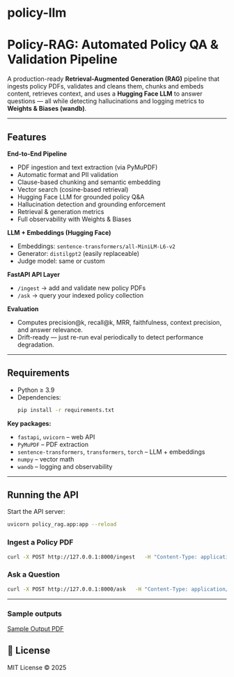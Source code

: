 # policy-llm

#  Policy-RAG: Automated Policy QA & Validation Pipeline

A production-ready **Retrieval-Augmented Generation (RAG)** pipeline that ingests policy PDFs, validates and cleans them, chunks and embeds content, retrieves context, and uses a **Hugging Face LLM** to answer questions — all while detecting hallucinations and logging metrics to **Weights & Biases (wandb)**.

---

##  Features

 **End-to-End Pipeline**
- PDF ingestion and text extraction (via PyMuPDF)  
- Automatic format and PII validation  
- Clause-based chunking and semantic embedding  
- Vector search (cosine-based retrieval)  
- Hugging Face LLM for grounded policy Q&A  
- Hallucination detection and grounding enforcement  
- Retrieval & generation metrics  
- Full observability with Weights & Biases  

 **LLM + Embeddings (Hugging Face)**
- Embeddings: `sentence-transformers/all-MiniLM-L6-v2`
- Generator: `distilgpt2` (easily replaceable)
- Judge model: same or custom

 **FastAPI API Layer**
- `/ingest` → add and validate new policy PDFs  
- `/ask` → query your indexed policy collection  

 **Evaluation**
- Computes precision@k, recall@k, MRR, faithfulness, context precision, and answer relevance.  
- Drift-ready — just re-run eval periodically to detect performance degradation.

---

## Requirements

- Python ≥ 3.9  
- Dependencies:
  ```bash
  pip install -r requirements.txt
  ```

**Key packages:**
- `fastapi`, `uvicorn` – web API  
- `PyMuPDF` – PDF extraction  
- `sentence-transformers`, `transformers`, `torch` – LLM + embeddings  
- `numpy` – vector math  
- `wandb` – logging and observability  

---

##  Running the API

Start the API server:
```bash
uvicorn policy_rag.app:app --reload
```

###  Ingest a Policy PDF

```bash
curl -X POST http://127.0.0.1:8000/ingest   -H "Content-Type: application/json"   -d '{"pdf_path":"./Employee_Conduct_Policy.pdf"}'
```

###  Ask a Question

```bash
curl -X POST http://127.0.0.1:8000/ask   -H "Content-Type: application/json"   -d '{"question":"What should I do if a data breach occurs?"}'
```

---

### Sample outputs

 [Sample Output PDF](./Policy_RAG_Sample_Output.pdf)


## 📜 License
MIT License © 2025
